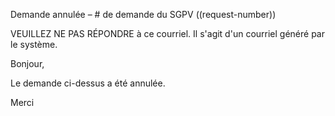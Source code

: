 Demande annulée – # de demande du SGPV ((request-number))


VEUILLEZ NE PAS RÉPONDRE à ce courriel. Il s'agit d'un courriel généré par le système.

Bonjour,

Le demande ci-dessus a été annulée.

Merci
